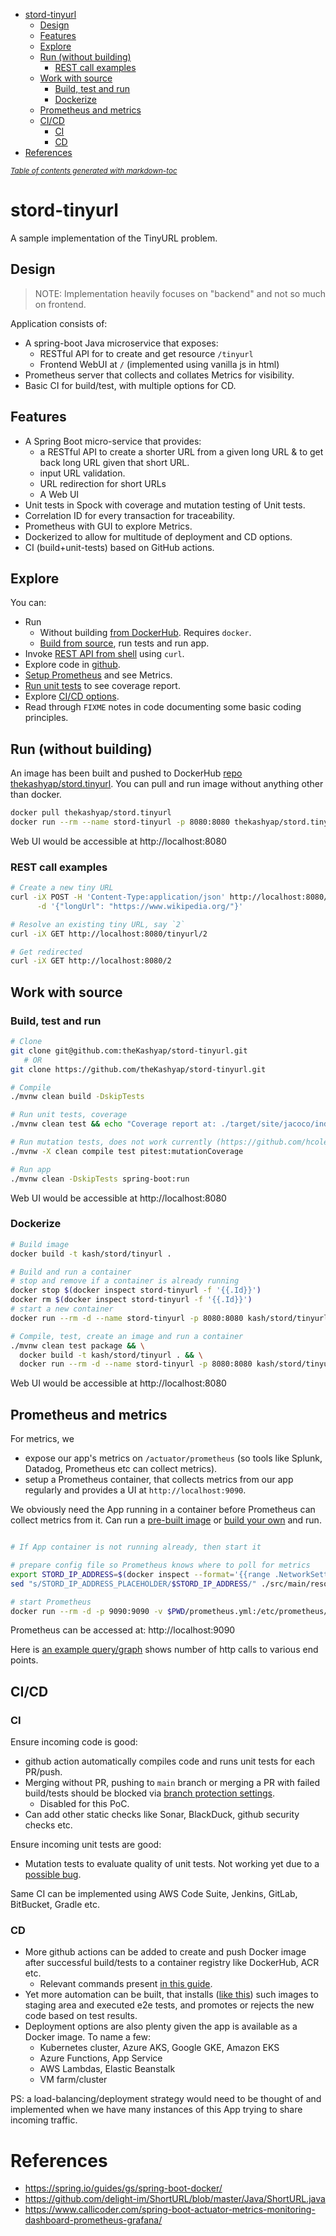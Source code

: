 - [stord-tinyurl](#stord-tinyurl)
  * [Design](#design)
  * [Features](#features)
  * [Explore](#explore)
  * [Run (without building)](#run--without-building-)
    + [REST call examples](#rest-call-examples)
  * [Work with source](#work-with-source)
    + [Build, test and run](#build--test-and-run)
    + [Dockerize](#dockerize)
  * [Prometheus and metrics](#prometheus-and-metrics)
  * [CI/CD](#ci-cd)
    + [CI](#ci)
    + [CD](#cd)
- [References](#references)

<small><i><a href='http://ecotrust-canada.github.io/markdown-toc/'>Table of contents generated with markdown-toc</a></i></small>

# stord-tinyurl
A sample implementation of the TinyURL problem.

## Design
> NOTE: Implementation heavily focuses on "backend" and not so much on frontend.

Application consists of:
- A spring-boot Java microservice that exposes:
    - RESTful API for to create and get resource `/tinyurl`
    - Frontend WebUI at `/` (implemented using vanilla js in html)
- Prometheus server that collects and collates Metrics for visibility.
- Basic CI for build/test, with multiple options for CD.

## Features
* A Spring Boot micro-service that provides:
  * a RESTful API to create a shorter URL from a given long URL & to get back long URL given that short URL.
  * input URL validation.
  * URL redirection for short URLs
  * A Web UI
* Unit tests in Spock with coverage and mutation testing of Unit tests.
* Correlation ID for every transaction for traceability.
* Prometheus with GUI to explore Metrics.
* Dockerized to allow for multitude of deployment and CD options.
* CI (build+unit-tests) based on GitHub actions.

## Explore
You can:
* Run
  * Without building [from DockerHub](#run--without-building-). Requires `docker`.
  * [Build from source](#work-with-source), run tests and run app.
* Invoke [REST API from shell](#rest-call-examples) using `curl`.
* Explore code in [github](https://github.com/theKashyap/stord-tinyurl).
* [Setup Prometheus](#prometheus-and-metrics) and see Metrics.
* [Run unit tests](#build--test-and-run) to see coverage report.
* Explore [CI/CD options](#ci-cd).
* Read through `FIXME` notes in code documenting some basic coding principles.

## Run (without building)

An image has been built and pushed to DockerHub [repo thekashyap/stord.tinyurl](https://hub.docker.com/repository/docker/thekashyap/stord.tinyurl).
You can pull and run image without anything other than docker.

```sh
docker pull thekashyap/stord.tinyurl
docker run --rm --name stord-tinyurl -p 8080:8080 thekashyap/stord.tinyurl
```

Web UI would be accessible at http://localhost:8080

### REST call examples
```sh
# Create a new tiny URL
curl -iX POST -H 'Content-Type:application/json' http://localhost:8080/tinyurl \
      -d '{"longUrl": "https://www.wikipedia.org/"}'

# Resolve an existing tiny URL, say `2`
curl -iX GET http://localhost:8080/tinyurl/2

# Get redirected
curl -iX GET http://localhost:8080/2
```


## Work with source
### Build, test and run
```sh
# Clone
git clone git@github.com:theKashyap/stord-tinyurl.git
   # OR
git clone https://github.com/theKashyap/stord-tinyurl.git

# Compile
./mvnw clean build -DskipTests

# Run unit tests, coverage
./mvnw clean test && echo "Coverage report at: ./target/site/jacoco/index.html"

# Run mutation tests, does not work currently (https://github.com/hcoles/pitest/issues/947)
./mvnw -X clean compile test pitest:mutationCoverage

# Run app
./mvnw clean -DskipTests spring-boot:run
```
Web UI would be accessible at http://localhost:8080

### Dockerize
```sh
# Build image
docker build -t kash/stord/tinyurl .

# Build and run a container
# stop and remove if a container is already running
docker stop $(docker inspect stord-tinyurl -f '{{.Id}}')
docker rm $(docker inspect stord-tinyurl -f '{{.Id}}')
# start a new container
docker run --rm -d --name stord-tinyurl -p 8080:8080 kash/stord/tinyurl

# Compile, test, create an image and run a container
./mvnw clean test package && \
  docker build -t kash/stord/tinyurl . && \
  docker run --rm -d --name stord-tinyurl -p 8080:8080 kash/stord/tinyurl
```
Web UI would be accessible at http://localhost:8080

## Prometheus and metrics
For metrics, we
* expose our app's metrics on `/actuator/prometheus` (so tools like Splunk, Datadog, Prometheus etc can collect metrics).
* setup a Prometheus container, that collects metrics from our app regularly and provides a UI at `http://localhost:9090`.

We obviously need the App running in a container before Prometheus can collect metrics from it.
Can run a [pre-built image](#run--without-building-) or [build your own](#dockerize) and run.

```sh

# If App container is not running already, then start it

# prepare config file so Prometheus knows where to poll for metrics
export STORD_IP_ADDRESS=$(docker inspect --format='{{range .NetworkSettings.Networks}}{{.IPAddress}}{{end}}' stord-tinyurl)
sed "s/STORD_IP_ADDRESS_PLACEHOLDER/$STORD_IP_ADDRESS/" ./src/main/resources/prometheus-template.yml > $PWD/prometheus.yml

# start Prometheus
docker run --rm -d -p 9090:9090 -v $PWD/prometheus.yml:/etc/prometheus/prometheus.yml prom/prometheus --config.file=/etc/prometheus/prometheus.yml
```

Prometheus can be accessed at: http://localhost:9090

Here is [an example query/graph](http://localhost:9090/graph?g0.expr=http_server_requests_seconds_count%7Buri%20!%3D%20%22%2Factuator%2Fprometheus%22%7D&g0.tab=0&g0.stacked=0&g0.show_exemplars=0&g0.range_input=1h) shows number of http calls to various end points.


## CI/CD

### CI
Ensure incoming code is good:
- github action automatically compiles code and runs unit tests for each PR/push.
- Merging without PR, pushing to `main` branch or merging a PR with failed build/tests should be blocked via [branch protection settings](https://docs.github.com/en/repositories/configuring-branches-and-merges-in-your-repository/defining-the-mergeability-of-pull-requests/managing-a-branch-protection-rule).
  - Disabled for this PoC.
- Can add other static checks like Sonar, BlackDuck, github security checks etc.

Ensure incoming unit tests are good:
- Mutation tests to evaluate quality of unit tests. Not working yet due to a [possible bug](https://github.com/hcoles/pitest/issues/947).

Same CI can be implemented using AWS Code Suite, Jenkins, GitLab, BitBucket, Gradle etc.

### CD
- More github actions can be added to create and push Docker image after successful build/tests to a container registry like DockerHub, ACR etc.
    * Relevant commands present [in this guide](#dockerize).
- Yet more automation can be built, that installs ([like this](#run--without-building-)) such images to staging area and executed e2e tests, and promotes or rejects the new code based on test results.
- Deployment options are also plenty given the app is available as a Docker image. To name a few:
  - Kubernetes cluster, Azure AKS, Google GKE, Amazon EKS
  - Azure Functions, App Service
  - AWS Lambdas, Elastic Beanstalk
  - VM farm/cluster

PS: a load-balancing/deployment strategy would need to be thought of and implemented when we have many instances of this App trying to share incoming traffic.

# References
- https://spring.io/guides/gs/spring-boot-docker/
- https://github.com/delight-im/ShortURL/blob/master/Java/ShortURL.java
- https://www.callicoder.com/spring-boot-actuator-metrics-monitoring-dashboard-prometheus-grafana/
